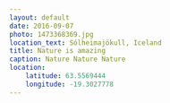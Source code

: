 ```yaml
---
layout: default
date: 2016-09-07
photo: 1473368369.jpg
location_text: Sólheimajökull, Iceland
title: Nature is amazing
caption: Nature Nature Nature
location:
    latitude: 63.5569444
    longitude: -19.3027778
---
```


